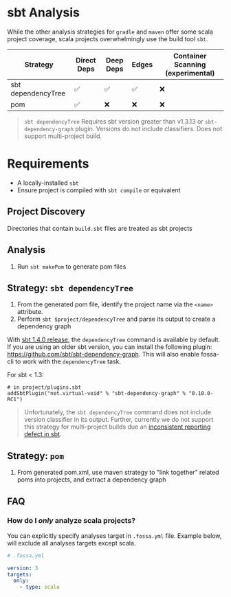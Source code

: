 # sbt Analysis

While the other analysis strategies for `gradle` and `maven` offer some scala project coverage, scala projects overwhelmingly use the build tool `sbt`.

| Strategy           | Direct Deps        | Deep Deps          | Edges              | Container Scanning (experimental) |
| ------------------ | ------------------ | ------------------ | ------------------ | --------------------------------- |
| sbt dependencyTree | :white_check_mark: | :white_check_mark: | :white_check_mark: | :x:                               |
| pom                | :white_check_mark: | :x:                | :x:                | :x:                               |

> `sbt dependencyTree` Requires sbt version greater than v1.3.13 or `sbt-dependency-graph` plugin. Versions do not include classifiers. Does not support multi-project build.
 
# Requirements

- A locally-installed `sbt`
- Ensure project is compiled with `sbt compile` or equivalent

## Project Discovery

Directories that contain `build.sbt` files are treated as sbt projects

## Analysis

1. Run `sbt makePom` to generate pom files

## Strategy: `sbt dependencyTree`

1. From the generated pom file, identify the project name via the `<name>` attribute.
2. Perform `sbt $project/dependencyTree` and parse its output to create a dependency graph

With [sbt 1.4.0 release](https://www.scala-sbt.org/1.x/docs/sbt-1.4-Release-Notes.html#sbt-dependency-graph+is+in-sourced), the `dependencyTree` command is available by default. If you are using
an older sbt version, you can install the following plugin: https://github.com/sbt/sbt-dependency-graph. This will also enable fossa-cli to work with the `dependencyTree` task.

For sbt < 1.3:
```
# in project/plugins.sbt
addSbtPlugin("net.virtual-void" % "sbt-dependency-graph" % "0.10.0-RC1")
```

> Unfortunately, the `sbt dependencyTree` command does not include version classifier in its output. Further, 
> currently we do not support this strategy for multi-project builds due an [inconsistent reporting defect in sbt](https://github.com/sbt/sbt/issues/6905).

## Strategy: `pom`

1. From generated pom.xml, use maven strategy to "link together" related poms into projects, and extract a dependency graph

## FAQ

### How do I *only* analyze scala projects?

You can explicitly specify analyses target in `.fossa.yml` file. 
Example below, will exclude all analyses targets except scala. 

```yaml
# .fossa.yml 

version: 3
targets:
  only:
    - type: scala
```
